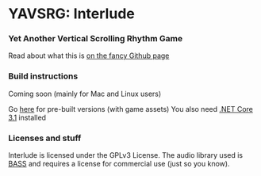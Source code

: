 # **YAVSRG: Interlude**
### Yet Another Vertical Scrolling Rhythm Game

Read about what this is [on the fancy Github page](https://percyqaz.github.io/YAVSRG)

### Build instructions

Coming soon (mainly for Mac and Linux users)

Go [here](https://github.com/percyqaz/YAVSRG/releases) for pre-built versions (with game assets)
You also need [.NET Core 3.1](https://dotnet.microsoft.com/download/dotnet/3.1/runtime) installed

### Licenses and stuff

Interlude is licensed under the GPLv3 License.
The audio library used is [BASS](http://www.un4seen.com/bass.html) and requires a license for commercial use (just so you know).
